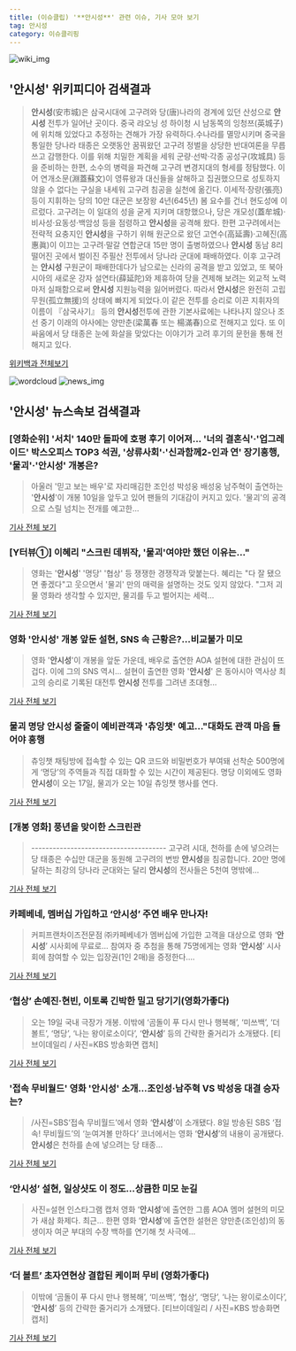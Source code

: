 ```yaml
---
title: (이슈클립) '**안시성**' 관련 이슈, 기사 모아 보기
tag: 안시성
category: 이슈클리핑
---
```

![wiki_img](https://user-images.githubusercontent.com/42597476/44503234-41136a80-a6d0-11e8-9071-6fc6418eafe4.png)
## **'**안시성**'** 위키피디아 검색결과
>**안시성**(安市城)은 삼국시대에 고구려와 당(唐)나라의 경계에 있던 산성으로 **안시성** 전투가 일어난 곳이다. 중국 랴오닝 성 하이청 시 남동쪽의 잉청쯔(英城子)에 위치해 있었다고 추정하는 견해가 가장 유력하다.수나라를 멸망시키며 중국을 통일한 당나라 태종은 오랫동안 꿈꿔왔던 고구려 정벌을 상당한 반대여론을 무릅쓰고 감행한다. 이를 위해 치밀한 계획을 세워 군량·선박·각종 공성구(攻城具) 등을 준비하는 한편, 소수의 병력을 파견해 고구려 변경지대의 형세를 정탐했다. 이어 연개소문(淵蓋蘇文)이 영류왕과 대신들을 살해하고 집권했으므로 성토하지 않을 수 없다는 구실을 내세워 고구려 침공을 실천에 옮긴다. 이세적·장량(張亮) 등이 지휘하는 당의 10만 대군은 보장왕 4년(645년) 봄 요수를 건너 현도성에 이르렀다. 고구려는 이 일대의 성을 굳게 지키며 대항했으나, 당은 개모성(蓋牟城)·비사성·요동성·백암성 등을 점령하고 **안시성**을 공격해 왔다. 한편 고구려에서는 전략적 요충지인 **안시성**을 구하기 위해 원군으로 왔던 고연수(高延壽)·고혜진(高惠眞)이 이끄는 고구려·말갈 연합군대 15만 명이 출병하였으나 **안시성** 동남 8리 떨어진 곳에서 벌이진 주필산 전투에서 당나라 군대에 패배하였다. 이후 고구려는 **안시성** 구원군이 패배한데다가 남으로는 신라의 공격을 받고 있었고, 또 북아시아의 새로운 강자 설연타(薛延陀)와 제휴하여 당을 견제해 보려는 외교적 노력마저 실패함으로써 **안시성** 지원능력을 잃어버렸다. 따라서 **안시성**은 완전히 고립무원(孤立無援)의 상태에 빠지게 되었다.이 같은 전투를 승리로 이끈 지휘자의 이름이 『삼국사기』 등의 **안시성**전투에 관한 기본사료에는 나타나지 않으나 조선 중기 이래의 야사에는 양만춘(梁萬春 또는 楊滿春)으로 전해지고 있다. 또 이 싸움에서 당 태종은 눈에 화살을 맞았다는 이야기가 고려 후기의 문헌을 통해 전해지고 있다.

<a href="https://ko.wikipedia.org/wiki/안시성" target="_blank">위키백과 전체보기</a>

![wordcloud](https://s3.ap-northeast-2.amazonaws.com/lyrics101-wordcloud/2018-09-09-1536452759.png)
![news_img](https://user-images.githubusercontent.com/42597476/44507050-1206f400-a6e4-11e8-8d98-7ffbfebb353f.png)
## **'**안시성**'** 뉴스속보 검색결과
### [영화순위] '서치' 140만 돌파에 호평 후기 이어져... '너의 결혼식'·'업그레이드' 박스오피스 TOP3 석권, '상류사회'·'신과함께2-인과 연' 장기흥행, '물괴'·'**안시성**' 개봉은?

>아울러 '믿고 보는 배우'로 자리매김한 조인성 박성웅 배성웅 남주혁이 출연하는 '**안시성**'이 개봉 10일을 앞두고 있어 팬들의 기대감이 커지고 있다.  '물괴'의 공격으로 스릴 넘치는 전개를 예고한...

<a href="http://www.sportsq.co.kr/news/articleView.html?idxno=302053" target="_blank">기사 전체 보기</a>

### [Y터뷰①] 이혜리 "스크린 데뷔작, '물괴'여야만 했던 이유는…"

>영화는 '**안시성**' '명당' '협상' 등 쟁쟁한 경쟁작과 맞붙는다. 혜리는 "다 잘 됐으면 좋겠다"고 웃으면서 '물괴' 만의 매력을 설명하는 것도 잊지 않았다. "그저 괴물 영화라 생각할 수 있지만, 물괴를 두고 벌어지는 세력...

<a href="http://www.ytn.co.kr/_sn/0117_201809090800070623" target="_blank">기사 전체 보기</a>

### 영화 '**안시성**' 개봉 앞둔 설현, SNS 속 근황은?…비교불가 미모

>영화 '**안시성**'이 개봉을 앞둔 가운데, 배우로 출연한 AOA 설현에 대한 관심이 뜨겁다. 이에 그의 SNS 역시... 설현이 출연한 영화 '**안시성**' 은 동아시아 역사상 최고의 승리로 기록된 대전투 **안시성** 전투를 그려낸 초대형...

<a href="http://www.topstarnews.net/news/articleView.html?idxno=478409" target="_blank">기사 전체 보기</a>

### 물괴 명당 **안시성** 줄줄이 예비관객과 '츄잉챗' 예고..."대화도 관객 마음 들어야 흥행

>츄잉챗 채팅방에 접속할 수 있는 QR 코드와 비밀번호가 부여돼 선착순 500명에게 ‘명당’의 주역들과 직접 대화할 수 있는 시간이 제공된다. 명당 이외에도 영화 **안시성**이 오는 17일, 물괴가 오는 10일 츄잉챗 행사를 연다.

<a href="http://www.kookje.co.kr/news2011/asp/newsbody.asp?code=0500&key=20180909.99099003241" target="_blank">기사 전체 보기</a>

### [개봉 영화] 풍년을 맞이한 스크린관

>-------------------------------------- 고구려 시대, 천하를 손에 넣으려는 당 태종은 수십만 대군을 동원해 고구려의 변방 **안시성**을 침공합니다. 20만 명에 달하는 최강의 당나라 군대와는 달리 **안시성**의 전사들은 5천여 명밖에...

<a href="http://www.obsnews.co.kr/news/articleView.html?idxno=1114956" target="_blank">기사 전체 보기</a>

### 카페베네, 멤버십 가입하고 ‘**안시성**’ 주연 배우 만나자!

>커피프랜차이즈전문점 ㈜카페베네가 멤버십에 가입한 고객을 대상으로 영화 ‘**안시성**’ 시사회에 무료로... 참여자 중 추첨을 통해 75명에게는 영화 ‘**안시성**’ 시사회에 참여할 수 있는 입장권(1인 2매)을 증정한다....

<a href="http://moneys.mt.co.kr/news/mwView.php?no=2018090710558091576" target="_blank">기사 전체 보기</a>

### ‘협상’ 손예진·현빈, 이토록 긴박한 밀고 당기기(영화가좋다)

>오는 19일 국내 극장가 개봉. 이밖에 ‘곰돌이 푸 다시 만나 행복해’, ‘미쓰백’, ‘더 볼트’, ‘명당’, ‘나는 왕이로소이다’, ‘**안시성**’ 등의 간략한 줄거리가 소개됐다. [티브이데일리 / 사진=KBS 방송화면 캡처]

<a href="http://tvdaily.asiae.co.kr/read.php3?aid=15363730161393197008" target="_blank">기사 전체 보기</a>

### '접속 무비월드' 영화 '**안시성**' 소개…조인성·남주혁 VS 박성웅 대결 승자는?

>/사진=SBS‘접속 무비월드’에서 영화 ‘**안시성**’이 소개됐다. 8일 방송된 SBS ‘접속! 무비월드’의 ‘눈여겨볼 만하다’ 코너에서는 영화 ‘**안시성**’의 내용이 공개됐다. **안시성**은 천하를 손에 넣으려는 당 태종...

<a href="http://www.asiatoday.co.kr/view.php?key=20180908010004386" target="_blank">기사 전체 보기</a>

### ‘**안시성**’ 설현, 일상샷도 이 정도…상큼한 미모 눈길

>사진=설현 인스타그램 캡처 영화 ‘**안시성**’에 출연한 그룹 AOA 멤머 설현의 미모가 새삼 화제다. 최근... 한편 영화 ‘**안시성**’에 출연한 설현은 양만춘(조인성)의 동생이자 여군 부대의 수장 백하를 연기해 첫 사극에...

<a href="http://view.asiae.co.kr/news/view.htm?idxno=2018090811485268626" target="_blank">기사 전체 보기</a>

### ‘더 볼트’ 초자연현상 결합된 케이퍼 무비 (영화가좋다)

>이밖에 ‘곰돌이 푸 다시 만나 행복해’, ‘미쓰백’, ‘협상’, ‘명당’, ‘나는 왕이로소이다’, ‘**안시성**’ 등의 간략한 줄거리가 소개됐다. [티브이데일리 / 사진=KBS 방송화면 캡처]

<a href="http://tvdaily.asiae.co.kr/read.php3?aid=15363897011393217008" target="_blank">기사 전체 보기</a>


